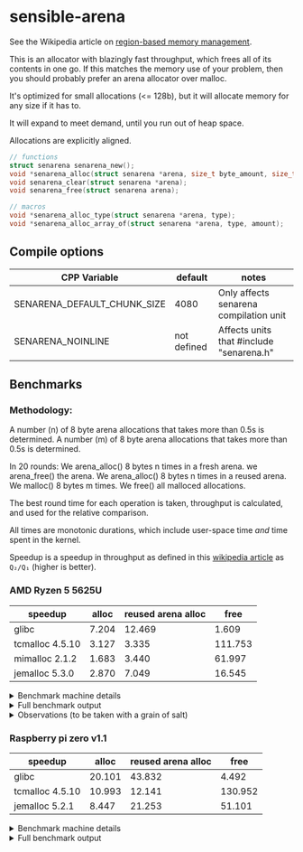 <!--
SPDX-FileCopyrightText: 2023 The libsensible Authors

SPDX-License-Identifier: Unlicense
-->

# sensible-arena

See the Wikipedia article on [region-based memory management](https://en.wikipedia.org/wiki/Region-based_memory_management).

This is an allocator with blazingly fast throughput, which frees all of its contents in one go.
If this matches the memory use of your problem, then you should probably prefer an arena allocator
over malloc.

It's optimized for small allocations (<= 128b), but it will allocate memory
for any size if it has to.

It will expand to meet demand, until you run out of heap space.

Allocations are explicitly aligned.

```C
// functions
struct senarena senarena_new();
void *senarena_alloc(struct senarena *arena, size_t byte_amount, size_t alignment);
void senarena_clear(struct senarena *arena);
void senarena_free(struct senarena arena);

// macros
void *senarena_alloc_type(struct senarena *arena, type);
void *senarena_alloc_array_of(struct senarena *arena, type, amount);
```

## Compile options

| CPP Variable                | default     | notes                                    |
| ---                         | ---         | ---                                      |
| SENARENA_DEFAULT_CHUNK_SIZE | 4080        | Only affects senarena compilation unit   |
| SENARENA_NOINLINE           | not defined | Affects units that #include "senarena.h" |

## Benchmarks

### Methodology:

A number (n) of 8 byte arena allocations that takes more than 0.5s is determined.
A number (m) of 8 byte arena allocations that takes more than 0.5s is determined.

In 20 rounds:
We arena_alloc() 8 bytes n times in a fresh arena.
we arena_free() the arena.
We arena_alloc() 8 bytes n times in a reused arena.
We malloc() 8 bytes m times.
We free() all malloced allocations.

The best round time for each operation is taken, throughput is calculated, and
used for the relative comparison.

All times are monotonic durations, which include user-space time *and*
time spent in the kernel.

Speedup is a speedup in throughput as defined in this [wikipedia article](https://en.wikipedia.org/wiki/Speedup#Speedup_in_throughput) as `Q₂/Q₁` (higher is better).

### AMD Ryzen 5 5625U

| speedup         | alloc  | reused arena alloc | free    |
| ---             | ---    | ---                | ---     |
| glibc           | 7.204  | 12.469             | 1.609   |
| tcmalloc 4.5.10 | 3.127  | 3.335              | 111.753 |
| mimalloc 2.1.2  | 1.683  | 3.440              | 61.997  |
| jemalloc 5.3.0  | 2.870  | 7.049              | 16.545  |

<details>
<summary>Benchmark machine details</summary>

```
$ uname -a
Linux nixos 6.1.55 #1-NixOS SMP PREEMPT_DYNAMIC Sat Sep 23 09:11:13 UTC 2023 x86_64 GNU/Linux
```

All malloc implementations are the versions provided by Nixpkgs (23.05, 3b79cc4bcd9c09b5aa68ea1957c25e437dc6bc58).

</details>

<details>
<summary>Full benchmark output</summary>

#### glibc

```
Arena allocation time:             0.421s (min), 0.430s (max)
Arena (reused) allocation time:    0.170s (min), 0.248s (max)
Arena free time:                   0.614s (min), 0.651s (max)
Arena allocations per us:          358.785
Arena (reused) allocations per us: 621.036
Arena allocation frees per us:     236.842

Standard allocation time:         0.185s (min), 0.674s (max)
Standard free time:               0.212s (min), 0.228s (max)
Standard allocations per us:      49.805
Standard allocation frees per us: 147.229

         arena_alloc() vs malloc() speedup: 7.204
(reused) arena_alloc() vs malloc() speedup: 12.469
          arena_free() vs   free() speedup: 1.609
```

#### tcmalloc 4.5.10

```
Arena allocation time:             0.430s (min), 0.441s (max)
Arena (reused) allocation time:    0.294s (min), 0.413s (max)
Arena free time:                   0.017s (min), 0.021s (max)
Arena allocations per us:          608.793
Arena (reused) allocations per us: 649.283
Arena allocation frees per us:     13073.448

Standard allocation time:         0.490s (min), 0.517s (max)
Standard free time:               0.851s (min), 0.860s (max)
Standard allocations per us:      194.709
Standard allocation frees per us: 116.986

         arena_alloc() vs malloc() speedup: 3.127
(reused) arena_alloc() vs malloc() speedup: 3.335
          arena_free() vs   free() speedup: 111.753
```

#### mimalloc-2.1.2

```
Arena allocation time:             0.414s (min), 0.830s (max)
Arena (reused) allocation time:    0.291s (min), 0.406s (max)
Arena free time:                   0.013s (min), 0.014s (max)
Arena allocations per us:          323.479
Arena (reused) allocations per us: 661.277
Arena allocation frees per us:     19749.853

Standard allocation time:         0.427s (min), 0.698s (max)
Standard free time:               0.371s (min), 0.421s (max)
Standard allocations per us:      192.235
Standard allocation frees per us: 318.563

         arena_alloc() vs malloc() speedup: 1.683
(reused) arena_alloc() vs malloc() speedup: 3.440
          arena_free() vs   free() speedup: 61.997
```

#### jemalloc-5.3.0

```
Arena allocation time:             0.467s (min), 0.988s (max)
Arena (reused) allocation time:    0.295s (min), 0.402s (max)
Arena free time:                   0.038s (min), 0.123s (max)
Arena allocations per us:          271.739
Arena (reused) allocations per us: 667.488
Arena allocation frees per us:     2173.577

Standard allocation time:         0.312s (min), 0.739s (max)
Standard free time:               0.487s (min), 0.533s (max)
Standard allocations per us:      94.699
Standard allocation frees per us: 131.374

         arena_alloc() vs malloc() speedup: 2.870
(reused) arena_alloc() vs malloc() speedup: 7.049
          arena_free() vs   free() speedup: 16.545
```

</details>

<details>
<summary>Observations (to be taken with a grain of salt)</summary>

These observations ONLY apply to this hardware, this OS, these allocator versions,
and for this allocation size.

* glibc seems to allocate faster than it can free
  * This doesn't mean allocations are fast, it means frees are slow
* glibc is far faster at freeing small allocations (8b) than large ones (4096b)
* Modern tcmalloc and mimalloc are both incredibly fast

I stepped though mimalloc, the first allocation took 6583 instructions.
The second took 15 (excluding some function call overhead), two of which
were conditional jumps, a `ja`, and a `je`. This is explained in more detail
in this [mimalloc paper](https://www.microsoft.com/en-us/research/uploads/prod/2019/06/mimalloc-tr-v1.pdf).

Here it is:

```
<__libc_malloc>:
  mov    rax,QWORD PTR [rip+0x1c299]
  mov    rsi,rdi
  mov    rdi,QWORD PTR fs:[rax]
  cmp    rsi,0x400                      # allocating more than 1024 bytes?
  ja     <__libc_malloc+0x40>           # no!
  lea    rax,[rsi+0x7]                  # rax is 8(bytes) + 7 = 15
  shr    rax,0x3                        # rax is 1
  mov    rax,QWORD PTR [rdi+rax*8+0x8]  # rax = page (for size?)
                                        # _mi_page_malloc() inlined
  mov    rdx,QWORD PTR [rax+0x10]       # rdx = page->block
  test   rdx,rdx                        # is page->block NULL?
  je     <__libc_malloc+0x50>
  mov    rcx,QWORD PTR [rdx]
  add    DWORD PTR [rax+0x18],0x1       # page->used++ ("pop from the free list")
  mov    QWORD PTR [rax+0x10],rcx       # page->free = mi_block_next(page, block)
  mov    rax,rdx
  ret
```

Our fast path is this:

For alignment 1:

```
  mov    rax,QWORD PTR [rsp]
  mov    rdx,rax
  sub    rdx,QWORD PTR [rsp+0x8]
  sub    rax,0x3
  cmp    rdx,0x2
  jbe    <main+0x51>
  # rax now contains the pointer
```

For other alignments:

```
  mov    rax,QWORD PTR [rsp]
  mov    rdx,rax
  mov    rsi,rax
  sub    rsi,QWORD PTR [rsp+0x8]
  and    edx,0x3
  lea    rcx,[rdx+0x4]
  cmp    rsi,rcx
  jb     <main+0x85>
  sub    rax,rdx
  sub    rax,0x4
  mov    QWORD PTR [rsp],rax
  sub    rsp,0x20
  # rax now contains the pointer
```

Which comes in at 12 (inlined) instructions, one of which is a conditional jump,
or 6 instructions if your alignment happens to be 1.

</details>

### Raspberry pi zero v1.1

| speedup         | alloc  | reused arena alloc | free    |
| ---             | ---    | ---                | ---     |
| glibc           | 20.101 | 43.832             | 4.492   |
| tcmalloc 4.5.10 | 10.993 | 12.141             | 130.952 |
| jemalloc 5.2.1  | 8.447  | 21.253             | 51.101  |

<details>
<summary>Benchmark machine details</summary>

```
$ uname -a
Linux dietpi 6.1.21+ #1642 Mon Apr  3 17:19:14 BST 2023 armv6l GNU/Linux
```

All malloc implementations were installed from the Debian repositories.

</details>

<details>
<summary>Full benchmark output</summary>

#### glibc 6

```
Arena allocation time:             0.500s (min), 0.503s (max)
Arena (reused) allocation time:    0.226s (min), 0.231s (max)
Arena free time:                   1.542s (min), 1.574s (max)
Arena allocations per us:          32.284
Arena (reused) allocations per us: 70.400
Arena allocation frees per us:     10.327

Standard allocation time:         0.266s (min), 0.653s (max)
Standard free time:               0.452s (min), 0.456s (max)
Standard allocations per us:      1.606
Standard allocation frees per us: 2.299

         arena_alloc() vs malloc() speedup: 20.101
(reused) arena_alloc() vs malloc() speedup: 43.832
          arena_free() vs   free() speedup: 4.492
```

#### tcmalloc 4.5.10

```
Arena allocation time:             0.507s (min), 0.546s (max)
Arena (reused) allocation time:    0.436s (min), 0.494s (max)
Arena free time:                   0.066s (min), 0.070s (max)
Arena allocations per us:          57.642
Arena (reused) allocations per us: 63.661
Arena allocation frees per us:     449.281

Standard allocation time:         0.521s (min), 0.525s (max)
Standard free time:               0.787s (min), 0.802s (max)
Standard allocations per us:      5.243
Standard allocation frees per us: 3.431

         arena_alloc() vs malloc() speedup: 10.993
(reused) arena_alloc() vs malloc() speedup: 12.141
          arena_free() vs   free() speedup: 130.952
```

#### jemalloc 5.2.1

```
Arena allocation time:             0.283s (min), 0.665s (max)
Arena (reused) allocation time:    0.261s (min), 0.264s (max)
Arena free time:                   0.035s (min), 0.150s (max)
Arena allocations per us:          28.403
Arena (reused) allocations per us: 71.463
Arena allocation frees per us:     125.586

Standard allocation time:         0.466s (min), 0.512s (max)
Standard free time:               0.690s (min), 0.700s (max)
Standard allocations per us:      3.363
Standard allocation frees per us: 2.458

         arena_alloc() vs malloc() speedup: 8.447
(reused) arena_alloc() vs malloc() speedup: 21.253
          arena_free() vs   free() speedup: 51.101
```

</details>

